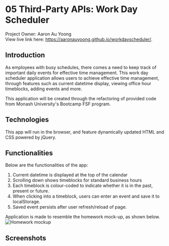 # 05 Third-Party APIs: Work Day Scheduler
Project Owner: Aaron Au Yoong
<br>
View live link here: https://aaronauyoong.github.io/workdayscheduler/.

## Introduction
As employees with busy schedules, there comes a need to keep track of important daily events for effective time management. This work day scheduler application allows users to achieve effective time management, through features such as current datetime display, viewing office hour timeblocks, adding events and more.  

This application will be created through the refactoring of provided code from Monash University's Bootcamp FSF program.

## Technologies
This app will run in the browser, and feature dynamically updated HTML and CSS powered by jQuery.

## Functionalities
Below are the functionalities of the app:

1. Current datetime is displayed at the top of the calendar
2. Scrolling down shows timeblocks for standard business hours
3. Each timeblock is colour-coded to indicate whether it is in the past, present or future. 
4. When clicking into a timeblock, users can enter an event and save it to localStorage.
5. Saved event persists after user refresh/reload of page. 

Application is made to resemble the homework mock-up, as shown below. 
</br>
![Homework mockup](./assets/images/05-third-part-apis-homework-demo.gif)


## Screenshots 


